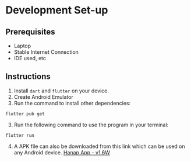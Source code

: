 # Development Set-up
## Prerequisites
* Laptop
* Stable Internet Connection
* IDE used, etc
## Instructions
1. Install `dart` and `flutter` on your device.
2. Create Android Emulator 
3. Run the command to install other dependencies:
```
flutter pub get
```
3. Run the following command to use the program in your terminal:
```
flutter run
```
4. A APK file can also be downloaded from this link which can be used on any Android device.
[Hanap App - v1.6W](https://drive.google.com/file/d/1sUZVyRpA3IwG8RaZGRgxfn87SIBHlhVK/view?usp=sharing)
